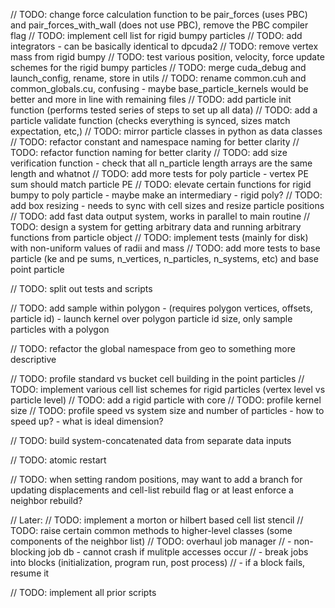 // TODO: change force calculation function to be pair_forces (uses PBC) and pair_forces_with_wall (does not use PBC), remove the PBC compiler flag
// TODO: implement cell list for rigid bumpy particles
// TODO: add integrators - can be basically identical to dpcuda2
// TODO: remove vertex mass from rigid bumpy
// TODO: test various position, velocity, force update schemes for the rigid bumpy particles
// TODO: merge cuda_debug and launch_config, rename, store in utils
// TODO: rename common.cuh and common_globals.cu, confusing - maybe base_particle_kernels would be better and more in line with remaining files
// TODO: add particle init function (performs tested series of steps to set up all data)
// TODO: add a particle validate function (checks everything is synced, sizes match expectation, etc,)
// TODO: mirror particle classes in python as data classes
// TODO: refactor constant and namespace naming for better clarity
// TODO: refactor function naming for better clarity
// TODO: add size verification function - check that all n_particle length arrays are the same length and whatnot
// TODO: add more tests for poly particle - vertex PE sum should match particle PE
// TODO: elevate certain functions for rigid bumpy to poly particle - maybe make an intermediary - rigid poly?
// TODO: add box resizing - needs to sync with cell sizes and resize particle positions
// TODO: add fast data output system, works in parallel to main routine
// TODO: design a system for getting arbitrary data and running arbitrary functions from particle object
// TODO: implement tests (mainly for disk) with non-uniform values of radii and mass
// TODO: add more tests to base particle (ke and pe sums, n_vertices, n_particles, n_systems, etc) and base point particle

// TODO: split out tests and scripts

// TODO: add sample within polygon - (requires polygon vertices, offsets, particle id) - launch kernel over polygon particle id size, only sample particles with a polygon

// TODO: refactor the global namespace from geo to something more descriptive

// TODO: profile standard vs bucket cell building in the point particles
// TODO: implement various cell list schemes for rigid particles (vertex level vs particle level)
// TODO: add a rigid particle with core
// TODO: profile kernel size
// TODO: profile speed vs system size and number of particles - how to speed up?  - what is ideal dimension?

// TODO: build system-concatenated data from separate data inputs

// TODO: atomic restart

// TODO: when setting random positions, may want to add a branch for updating displacements and cell-list rebuild flag or at least enforce a neighbor rebuild?

// Later:
// TODO: implement a morton or hilbert based cell list stencil
// TODO: raise certain common methods to higher-level classes (some components of the neighbor list)
// TODO: overhaul job manager
//      - non-blocking job db - cannot crash if mulitple accesses occur
//      - break jobs into blocks (initialization, program run, post process)
//      - if a block fails, resume it

// TODO: implement all prior scripts